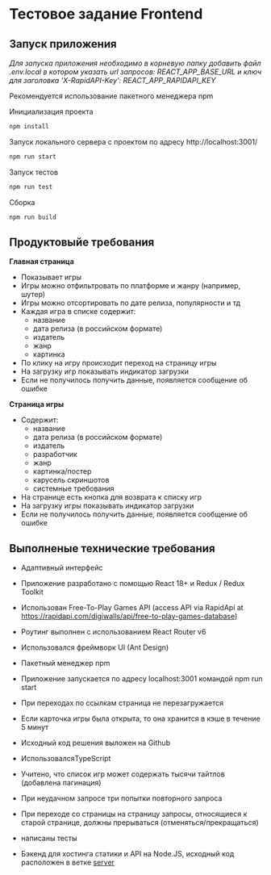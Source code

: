 # Тестовое задание Frontend

## Запуск приложения

*Для запуска приложения необходимо в корневую папку добавить файл .env.local в котором указать url запросов: REACT_APP_BASE_URL и  ключ для заголовка 'X-RapidAPI-Key': REACT_APP_RAPIDAPI_KEY*

Рекомендуется использование пакетного менеджера npm

Инициализация проекта 

```bash
npm install
```

Запуск локального сервера с проектом по адресу http://localhost:3001/

```bash
npm run start
```

Запуск тестов

```bash
npm run test
```

Сборка

```bash
npm run build
```

## Продуктовыйе требования

**Главная страница**

- Показывает игры
- Игры можно отфильтровать по платформе и жанру (например, шутер)
- Игры можно отсортировать по дате релиза, популярности и тд
- Каждая игра в списке содержит:
  - название
  - дата релиза (в российском формате)
  - издатель
  - жанр
  - картинка
- По клику на игру происходит переход на страницу игры
- На загрузку игр показывать индикатор загрузки
- Если не получилось получить данные, появляется сообщение об ошибке

**Страница игры**

- Содержит:
  - название
  - дата релиза (в российском формате)
  - издатель
  - разработчик
  - жанр
  - картинка/постер
  - карусель скриншотов
  - системные требования
- На странице есть кнопка для возврата к списку игр
- На загрузку игры показывать индикатор загрузки
- Если не получилось получить данные, появляется сообщение об ошибке

## Выполненые технические требования

- Адаптивный интерфейс
- Приложение разработано с помощью React 18+ и Redux / Redux Toolkit
- Использован Free-To-Play Games API (access API via RapidApi at https://rapidapi.com/digiwalls/api/free-to-play-games-database)
- Роутинг выполнен с использованием React Router v6
- Использовался фреймворк UI (Ant Design)
- Пакетный менеджер npm
- Приложение запускается по адресу localhost:3001 командой npm run start
- При переходах по ссылкам страница не перезагружается
- Если карточка игры была открыта, то она хранится в кэше в течение 5 минут
- Исходный код решения выложен на Github
  

- ИспользовалсяTypeScript
- Учитено, что список игр может содержать тысячи тайтлов (добавлена пагинация)
- При неудачном запросе три попытки повторного запроса
- При переходе со страницы на страницу запросы, относящиеся к старой странице, должны прерываться (отменяться/прекращаться)
- написаны тесты
- Бэкенд для хостинга статики и API на Node.JS, исходный код расположен в ветке [server](https://github.com/Kuljeanne/freetogame/tree/server)

